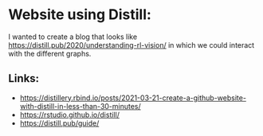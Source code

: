 # Website using Distill:

I wanted to create a blog that looks like https://distill.pub/2020/understanding-rl-vision/ in
which we could interact with the different graphs.

## Links:
- https://distillery.rbind.io/posts/2021-03-21-create-a-github-website-with-distill-in-less-than-30-minutes/
- https://rstudio.github.io/distill/
- https://distill.pub/guide/

